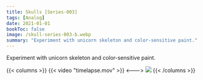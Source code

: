 ```yaml
---
title: Skulls [Series-003]
tags: [Analog]
date: 2021-01-01
bookToc: false
image: /skull-series-003-b.webp
summary: "Experiment with unicorn skeleton and color-sensitive paint."
---
```

Experiment with unicorn skeleton and color-sensitive paint.

{{< columns >}}
{{< video "timelapse.mov" >}}
<--->
![](/skull-series-003-a.webp)
{{< /columns >}}


